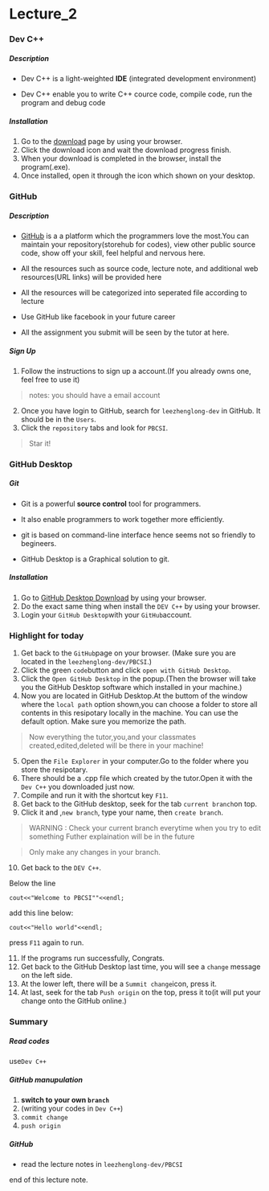 # Lecture_2

### Dev C++

##### Description

- Dev C++ is a light-weighted **IDE** (integrated development environment)

- Dev C++ enable you to write C++ cource code, compile code, run the program 
   and debug code

##### Installation

1. Go to the [download](https://sourceforge.net/projects/orwelldevcpp/) page by 
using your browser. 
2. Click the download icon and wait the download progress finish.
3. When your download is completed in the browser, install the program(.exe).
4. Once installed, open it through the icon which shown on your desktop.

### GitHub

##### Description

- [GitHub](https://github.com/) is a a platform which the programmers love the most.You can maintain your 
repository(storehub for codes), view other public source code, show off your skill, feel helpful
and nervous here.

- All the resources such as source code, lecture note, and additional web resources(URL links)
 will be provided here

- All the resources will be categorized into seperated file according to lecture

- Use GitHub like facebook in your future career

- All the assignment you submit will be seen by the tutor at here.

##### Sign Up

1. Follow the instructions to sign up a account.(If you already owns one, feel free to use it)

>notes: you should have a email account 

2. Once you have login to GitHub, search for `leezhenglong-dev` in GitHub.
    It should be in the `Users`.
3. Click the `repository` tabs and look for `PBCSI`.
>Star it! 

### GitHub Desktop

##### Git

- Git is a powerful **source control** tool for programmers.

- It also enable programmers to work together more efficiently.

- git is based on command-line interface hence seems not so friendly
   to begineers.

- GitHub Desktop is a Graphical solution to git.

##### Installation

1. Go to [GitHub Desktop Download](https://desktop.github.com/) by using your browser.
2. Do the exact same thing when install the `DEV C++` by using your browser.
3. Login your `GitHub Desktop`with your `GitHub`account.

### Highlight for today

1. Get back to the `GitHub`page on your browser.
(Make sure you are located in the `leezhenglong-dev/PBCSI`.)
2. Click the green `code`button and click `open with GitHub Desktop`.
3. Click the `Open GitHub Desktop` in the popup.(Then the browser will
take you the GitHub Desktop software which installed in your machine.)
4. Now you are located in GitHub Desktop.At the buttom of the window where the `local path`
option shown,you can choose a folder to store all contents in this resipotary locally in the machine.
You can use the default option. Make sure you memorize the path.
>Now everything the tutor,you,and your classmates created,edited,deleted will be 
>there in your machine!

5. Open the `File Explorer` in your computer.Go to the folder where you store the
resipotary.
6. There should be a .cpp file which created by the tutor.Open it with the `Dev C++`
you downloaded just now.
7. Compile and run it with the shortcut key `F11`.
8. Get back to the GitHub desktop, seek for the tab `current branch`on top.
9. Click it and ,`new branch`, type your name, then `create branch`.
>WARNING : Check your current branch everytime when you try to edit something
>Futher explaination will be in the future

>Only make any changes in your branch.

10. Get back to the `DEV C++`.

 Below the line
```
cout<<"Welcome to PBCSI""<<endl;
```
add this line below:
```
cout<<"Hello world"<<endl;
```
press `F11` again to run.

11. If the programs run successfully, Congrats.
12. Get back to the GitHub Desktop last time, you will see a `change` message on the left side.
13. At the lower left, there will be a `Summit change`icon, press it.
14. At last, seek for the tab `Push origin` on the top, press it to(it will put your change onto the GitHub online.)

### Summary

##### Read codes

use`Dev C++`

##### GitHub manupulation

  1. **switch to your own `branch`**
  2. (writing your codes in `Dev C++`)
  3. `commit change`
  4. `push origin`
 
##### GitHub

- read the lecture notes in `leezhenglong-dev/PBCSI`
 
end of this lecture note.





